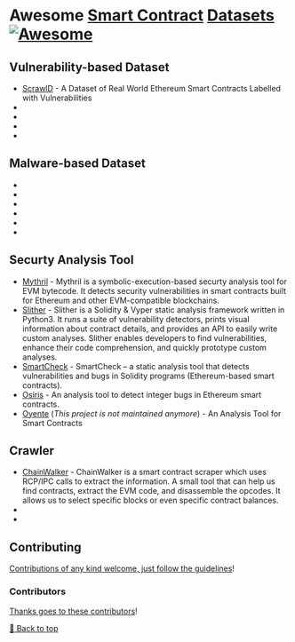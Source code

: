 # Awesome [Smart Contract](https://en.wikipedia.org/wiki/Smart_contract) [Datasets](https://en.wikipedia.org/wiki/Data_set) [![Awesome](https://awesome.re/badge.svg)](https://awesome.re)

## Vulnerability-based Dataset
- [ScrawlD](https://github.com/sujeetc/ScrawlD) - A Dataset of Real World Ethereum Smart Contracts Labelled with Vulnerabilities
- 
- 
- 
- 

## Malware-based Dataset
- 
- 
- 
- 
- 
- 

## Securty Analysis Tool
- [Mythril](https://github.com/ConsenSysDiligence/mythril) - Mythril is a symbolic-execution-based securty analysis tool for EVM bytecode. It detects security vulnerabilities in smart contracts built for Ethereum and other EVM-compatible blockchains.
- [Slither](https://github.com/crytic/slither) - Slither is a Solidity & Vyper static analysis framework written in Python3. It runs a suite of vulnerability detectors, prints visual information about contract details, and provides an API to easily write custom analyses. Slither enables developers to find vulnerabilities, enhance their code comprehension, and quickly prototype custom analyses.
- [SmartCheck](https://github.com/smartdec/smartcheck) - SmartCheck – a static analysis tool that detects vulnerabilities and bugs in Solidity programs (Ethereum-based smart contracts).
- [Osiris](https://github.com/christoftorres/Osiris) - An analysis tool to detect integer bugs in Ethereum smart contracts.
- [Oyente](https://github.com/enzymefinance/oyente) (_This project is not maintained anymore_) - An Analysis Tool for Smart Contracts


## Crawler
- [ChainWalker](https://github.com/0xsha/ChainWalker) - ChainWalker is a smart contract scraper which uses RCP/IPC calls to extract the information. A small tool that can help us find contracts, extract the EVM code, and disassemble the opcodes. It allows us to select specific blocks or even specific contract balances.
- 
- 


## Contributing

[Contributions of any kind welcome, just follow the guidelines](contributing.md)!

### Contributors

[Thanks goes to these contributors](https://github.com/cybersecurity-dev/awesome-smartcontract-datasets/graphs/contributors)!

[🔼 Back to top](#awesome-smartcontract-datasets)
